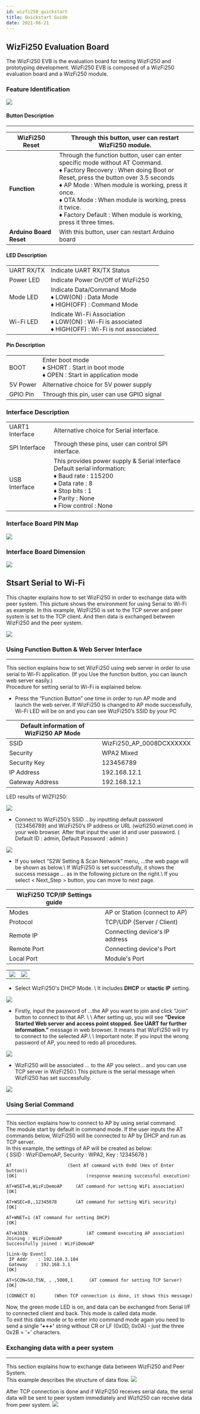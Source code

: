 ```yaml
---
id: wizfi250_quickstart
title: Quickstart Guide
date: 2021-06-21
---
```


## WizFi250 Evaluation Board

The WizFi250 EVB is the evaluation board for testing WizFi250 and prototyping development. WizFi250 EVB is composed of a WizFi250 evaluation board and a WizFi250 module.

### Feature Identification

![](/img/products/wizfi250/wizfi250qsg/wizfi250qsg-1.png) 

#### Button Description
-----

|**WizFi250 Reset**|	Through this button, user can restart WizFi250 module.|
|------------------|--------------------------|
|**Function**|Through the function button, user can enter specific mode without AT Command.<br />♦ Factory Recovery : When doing Boot or Reset, press the button over 3.5 seconds<br />♦ AP Mode : When module is working, press it once.<br />♦ OTA Mode : When module is working, press it twice.<br />♦ Factory Default : When module is working, press it three times.|
|**Arduino Board Reset**|	With this button, user can restart Arduino board|

#### LED Description

|  |  |
|----|----|
|UART RX/TX|	Indicate UART RX/TX Status|
|Power LED	|Indicate Power On/Off of WizFi250|
|Mode LED|	Indicate Data/Command Mode <br />♦ LOW(ON) : Data Mode <br />♦ HIGH(OFF) : Command Mode|
|Wi-Fi LED	|Indicate Wi-Fi Association <br />♦ LOW(ON) : Wi-Fi is associated <br />♦ HIGH(OFF) : Wi-Fi is not associated|

#### Pin Description

| | |
|--|--|
|BOOT|	Enter boot mode <br />♦ SHORT : Start in boot mode <br />♦ OPEN : Start in application mode|
|5V Power	|Alternative choice for 5V power supply|
|GPIO Pin	|Through this pin, user can use GPIO signal|

### Interface Description

| | |
|--|--|
|UART1 Interface|	Alternative choice for Serial interface.|
|SPI Interface	|Through these pins, user can control SPI interface.|
|USB Interface	|This provides power supply & Serial interface Default serial information:<br />♦ Baud rate : 115200<br />♦ Data rate : 8<br />♦ Stop bits : 1<br />♦ Parity : None<br />♦ Flow control : None|

### Interface Board PIN Map

![](/img/products/wizfi250/wizfi250qsg/wizfi250_interface_board_bottom_pin_map.png) 


### Interface Board Dimension

![](/img/products/wizfi250/wizfi250qsg/wizfi250_interface_board_dimension.png) 

## Stsart Serial to Wi-Fi

This chapter explains how to set WizFi250 in order to exchange data with
peer system. This picture shows the environment for using Serial to
Wi-Fi as example. In this example, WizFi250 is set to the TCP server and
peer system is set to the TCP client. And then data is exchanged between
WizFi250 and the peer system.

![](/img/products/wizfi250/wizfi250qsg/wizfi250qsg-2.png)

### Using Function Button & Web Server Interface

-----

This section explains how to set WizFi250 using web server in order to
use serial to Wi-Fi application. (If you Use the function button, you
can launch web server easily.)  
Procedure for setting serial to Wi-Fi is explained below.

  - Press the “Function Button” one time in order to run AP mode and
    launch the web server. If WizFi250 is changed to AP mode
    successfully, Wi-Fi LED will be on and you can see WizFi250’s SSID
    by your PC

| Default information of WizFi250 AP Mode |                            |
| --------------------------------------- | -------------------------- |
| SSID                                    | WizFi250\_AP\_0008DCXXXXXX |
| Security                                | WPA2 Mixed                 |
| Security Key                            | 123456789                  |
| IP Address                              | 192.168.12.1               |
| Gateway Address                         | 192.168.12.1               |

LED results of WIZFI250:

![](/img/products/wizfi250/wizfi250qsg/wizfi250_leds.png)

 * Connect to WizFi250’s SSID …by inputting default password (123456789) and WizFi250’s IP address or URL (wizfi250.wiznet.com) in your web browser. After that input the user id and user password. ( Default ID : admin, Default Password : admin )

![](/img/products/wizfi250/wizfi250qsg/wizfi250qsg-3.png)

 * If you select “S2W Setting & Scan Network” menu, …the web page will be shown as below.\\ If WizFi250 is set successfully, it shows the success message … as in the following picture on the right.\\ If you select < Next_Step > button, you can move to next page. 


| WizFi250 TCP/IP Settings guide |                                |
| ------------------------------ | ------------------------------ |
| Modes                          | AP or Station (connect to AP)  |
| Protocol                       | TCP/UDP (Server / Client)      |
| Remote IP                      | Connecting device's IP address |
| Remote Port                    | Connecting device's Port       |
| Local Port                     | Module's Port                  |

|                                                       |                                                       |
| ----------------------------------------------------- | ----------------------------------------------------- |
| ![](/img/products/wizfi250/wizfi250qsg/wizfi250qsg-4.png) | ![](/img/products/wizfi250/wizfi250qsg/wizfi250qsg-5.png) |


 * Select WizFi250's DHCP Mode. \\   It includes __DHCP__ or __stactic IP__ setting.


![](/img/products/wizfi250/wizfi250qsg/wizfi250qsg-5-1.png)


 * Firstly, input the password of …the AP you want to join and click “Join“ button to connect to that AP. \\ \\ After setting up, you will see **“Device Started Web server and access point stopped. See UART for further information.”** message in web browser. It means that WizFi250 will try to connect to the selected AP.\\ \\ Important note: If you input the wrong password of AP, you need to redo all procedures.


![](/img/products/wizfi250/wizfi250qsg/wizfi250qsg-6.png)


 * WizFi250 will be associated … to the AP you select… and you can use TCP server in WizFi250.\\ This picture is the serial message when WizFi250 has set successfully.


![](/img/products/wizfi250/wizfi250qsg/wizfi250qsg-7.png)


### Using Serial Command

-----

This section explains how to connect to AP by using serial command.  
The module start by default in command mode. If the user inputs the AT
commands below, WizFi250 will be connected to AP by DHCP and run as TCP
server.  
In this example, the settings of AP will be created as below:  
( SSID : WizFiDemoAP, Security : WPA2, Key : 12345678 )

    AT                     (Sent AT command with 0x0d (Hex of Enter button))
    [OK]                          (response meaning successful execution)

    AT+WSET=0,WizFiDemoAP     (AT command for setting WiFi association)
    [OK]

    AT+WSEC=0,,12345678       (AT command for setting WiFi security)
    [OK]

    AT+WNET=1 (AT command for setting DHCP)
    [OK]

    AT+WJOIN                      (AT command executing AP association)
    Joining : WizFiDemoAP
    Successfully joined : WizFiDemoAP

    [Link-Up Event]
     IP Addr    : 192.168.3.104
     Gateway   : 192.168.3.1
    [OK]

    AT+SCON=SO,TSN, , ,5000,1      (AT command for setting TCP Server)
    [OK]

    [CONNECT 0]       (When TCP connection is done, it shows this message)
 

Now, the green mode LED is on, and data can be exchanged from Serial I/F
to connected client and back. This mode is called data mode.  
To exit this data mode or to enter into command mode again you need to
send a single **'+++'** string without CR or LF (0x0D, 0x0A) - just the
three 0x2B = '+' characters.

### Exchanging data with a peer system

-----

This section explains how to exchange data between WizFi250 and Peer
System.  
This example describes the structure of data flow.
![](/img/products/wizfi250/wizfi250qsg/wizfi250qsg-8.png)

After TCP connection is done and if WizFi250 receives serial data, the
serial data will be sent to peer system immediately and Wizfi250 can
receive data from peer system.
![](/img/products/wizfi250/wizfi250qsg/wizfi250qsg-9.png)
